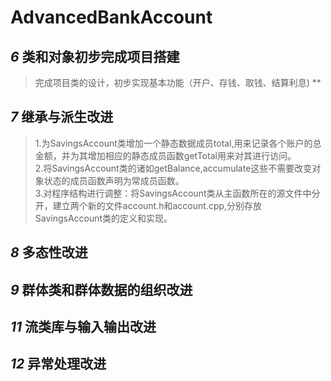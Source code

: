 # AdvancedBankAccount

## _6_ 类和对象初步完成项目搭建
> 完成项目类的设计，初步实现基本功能（开户、存钱、取钱、结算利息) **

## _7_ 继承与派生改进

> 1.为SavingsAccount类增加一个静态数据成员total,用来记录各个账户的总金额，并为其增加相应的静态成员函数getTotal用来对其进行访问。<br>
> 2.将SavingsAccount类的诸如getBalance,accumulate这些不需要改变对象状态的成员函数声明为常成员函数。  <br>
> 3.对程序结构进行调整：将SavingsAccount类从主函数所在的源文件中分开，建立两个新的文件account.h和account.cpp,分别存放SavingsAccount类的定义和实现。

## _8_ 多态性改进
## _9_ 群体类和群体数据的组织改进
## _11_ 流类库与输入输出改进
## _12_ 异常处理改进
